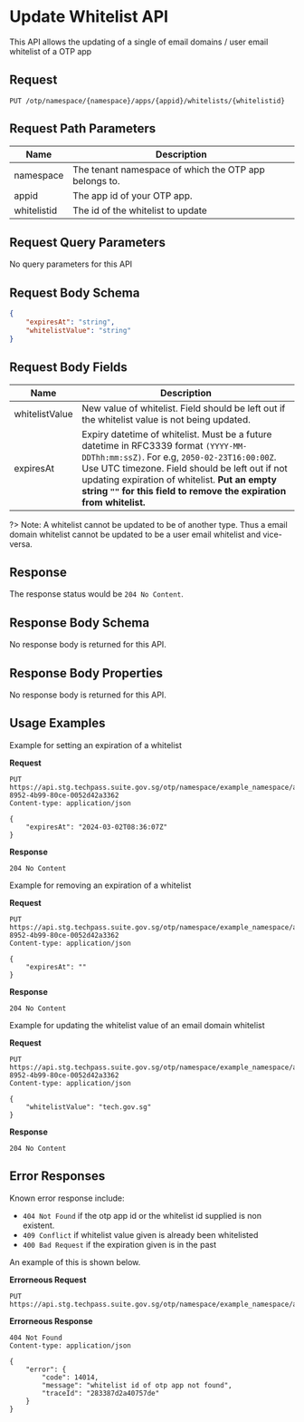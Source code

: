 # Update Whitelist API
This API allows the updating of a single of email domains / user email whitelist of a OTP app

## Request
```
PUT /otp/namespace/{namespace}/apps/{appid}/whitelists/{whitelistid}
```
## Request Path Parameters
| Name        | Description                                           |
| ----------- | ----------------------------------------------------- |
| namespace   | The tenant namespace of which the OTP app belongs to. |
| appid       | The app id of your OTP app.                           |
| whitelistid | The id of the whitelist to update                     |

## Request Query Parameters
No query parameters for this API

## Request Body Schema
```json
{
    "expiresAt": "string",
    "whitelistValue": "string"
}
```
## Request Body Fields
| Name         | Description                                                                                                                                                                                                              |
| ------------ | ------------------------------------------------------------------------------------------------------------------------------------------------------------------------------------------------------------------------ |
| whitelistValue | New value of whitelist. Field should be left out if the whitelist value is not being updated. |
| expiresAt    | Expiry datetime of whitelist. Must be a future datetime in RFC3339 format `(YYYY-MM-DDThh:mm:ssZ)`. For e.g, `2050-02-23T16:00:00Z`. Use UTC timezone. Field should be left out if not updating expiration of whitelist. **Put an empty string `""` for this field to remove the expiration from whitelist.** |

?> Note: A whitelist cannot be updated to be of another type. Thus a email domain whitelist cannot be updated to be a user email whitelist and vice-versa.

## Response

The response status would be `204 No Content`.


## Response Body Schema
No response body is returned for this API.

## Response Body Properties
No response body is returned for this API.

## Usage Examples

Example for setting an expiration of a whitelist

**Request**
```http
PUT https://api.stg.techpass.suite.gov.sg/otp/namespace/example_namespace/apps/example_app_id/whitelists/f64a12fb-8952-4b99-80ce-0052d42a3362
Content-type: application/json

{
    "expiresAt": "2024-03-02T08:36:07Z"
}
```
**Response**
```
204 No Content
```

Example for removing an expiration of a whitelist

**Request**
```http
PUT https://api.stg.techpass.suite.gov.sg/otp/namespace/example_namespace/apps/example_app_id/whitelists/f64a12fb-8952-4b99-80ce-0052d42a3362
Content-type: application/json

{
    "expiresAt": ""
}
```
**Response**
```
204 No Content
```

Example for updating the whitelist value of an email domain whitelist

**Request**
```http
PUT https://api.stg.techpass.suite.gov.sg/otp/namespace/example_namespace/apps/example_app_id/whitelists/f64a12fb-8952-4b99-80ce-0052d42a3362
Content-type: application/json

{
    "whitelistValue": "tech.gov.sg"
}
```
**Response**
```
204 No Content
```

## Error Responses

Known error response include:
- `404 Not Found` if the otp app id or the whitelist id supplied is non existent.
- `409 Conflict` if whitelist value given is already been whitelisted
- `400 Bad Request` if the expiration given is in the past

An example of this is shown below.

**Errorneous Request**
```http
PUT https://api.stg.techpass.suite.gov.sg/otp/namespace/example_namespace/apps/example_app_id/whitelists/nonexistentwhitelistid
```
**Errorneous Response**
```http
404 Not Found
Content-type: application/json

{
    "error": {
        "code": 14014,
        "message": "whitelist id of otp app not found",
        "traceId": "283387d2a40757de"
    }
}
```
